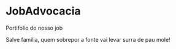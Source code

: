 # JobAdvocacia
Portifolio do nosso job

Salve familia, quem sobrepor a fonte vai levar surra de pau mole!

